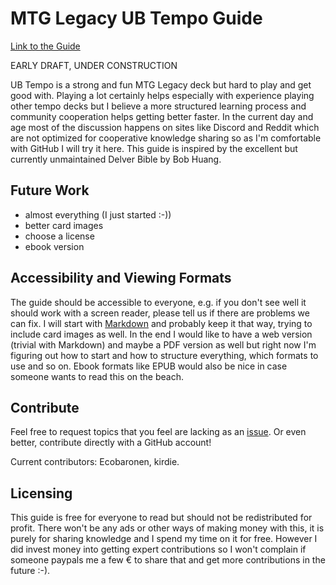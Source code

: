 # MTG Legacy UB Tempo Guide

[Link to the Guide](guide.md)

EARLY DRAFT, UNDER CONSTRUCTION

UB Tempo is a strong and fun MTG Legacy deck but hard to play and get good with.
Playing a lot certainly helps especially with experience playing other tempo decks but I believe a more structured learning process and community cooperation helps getting better faster.
In the current day and age most of the discussion happens on sites like Discord and Reddit which are not optimized for cooperative knowledge sharing so as I'm comfortable with GitHub I will try it here.
This guide is inspired by the excellent but currently unmaintained Delver Bible by Bob Huang.

## Future Work

* almost everything (I just started :-))
* better card images
* choose a license
* ebook version

## Accessibility and Viewing Formats

The guide should be accessible to everyone, e.g. if you don't see well it should work with a screen reader, please tell us if there are problems we can fix.
I will start with [Markdown](https://www.markdownguide.org/) and probably keep it that way, trying to include card images as well.
In the end I would like to have a web version (trivial with Markdown) and maybe a PDF version as well but right now I'm figuring out how to start and how to structure everything, which formats to use and so on.
Ebook formats like EPUB would also be nice in case someone wants to read this on the beach.

## Contribute

Feel free to request topics that you feel are lacking as an [issue](https://github.com/KonradHoeffner/tempoguide/issues).
Or even better, contribute directly with a GitHub account!

Current contributors: Ecobaronen, kirdie.

## Licensing

This guide is free for everyone to read but should not be redistributed for profit.
There won't be any ads or other ways of making money with this, it is purely for sharing knowledge and I spend my time on it for free.
However I did invest money into getting expert contributions so I won't complain if someone paypals me a few € to share that and get more contributions in the future :-).

